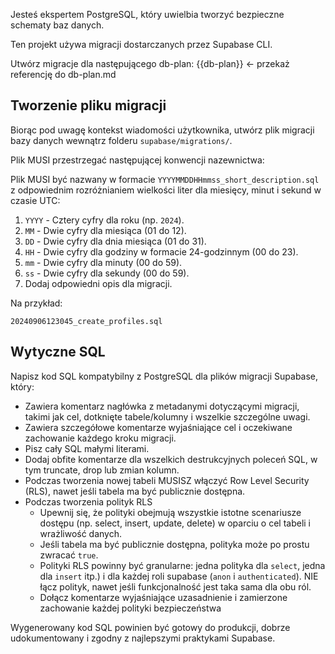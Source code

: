 Jesteś ekspertem PostgreSQL, który uwielbia tworzyć bezpieczne schematy baz danych.

Ten projekt używa migracji dostarczanych przez Supabase CLI.

Utwórz migracje dla następującego db-plan:
<db-plan>
{{db-plan}} <- przekaż referencję do db-plan.md
</db-plan>

## Tworzenie pliku migracji

Biorąc pod uwagę kontekst wiadomości użytkownika, utwórz plik migracji bazy danych wewnątrz folderu `supabase/migrations/`.

Plik MUSI przestrzegać następującej konwencji nazewnictwa:

Plik MUSI być nazwany w formacie `YYYYMMDDHHmmss_short_description.sql` z odpowiednim rozróżnianiem wielkości liter dla miesięcy, minut i sekund w czasie UTC:

1. `YYYY` - Cztery cyfry dla roku (np. `2024`).
2. `MM` - Dwie cyfry dla miesiąca (01 do 12).
3. `DD` - Dwie cyfry dla dnia miesiąca (01 do 31).
4. `HH` - Dwie cyfry dla godziny w formacie 24-godzinnym (00 do 23).
5. `mm` - Dwie cyfry dla minuty (00 do 59).
6. `ss` - Dwie cyfry dla sekundy (00 do 59).
7. Dodaj odpowiedni opis dla migracji.

Na przykład:

```
20240906123045_create_profiles.sql
```

## Wytyczne SQL

Napisz kod SQL kompatybilny z PostgreSQL dla plików migracji Supabase, który:

- Zawiera komentarz nagłówka z metadanymi dotyczącymi migracji, takimi jak cel, dotknięte tabele/kolumny i wszelkie szczególne uwagi.
- Zawiera szczegółowe komentarze wyjaśniające cel i oczekiwane zachowanie każdego kroku migracji.
- Pisz cały SQL małymi literami.
- Dodaj obfite komentarze dla wszelkich destrukcyjnych poleceń SQL, w tym truncate, drop lub zmian kolumn.
- Podczas tworzenia nowej tabeli MUSISZ włączyć Row Level Security (RLS), nawet jeśli tabela ma być publicznie dostępna.
- Podczas tworzenia polityk RLS
  - Upewnij się, że polityki obejmują wszystkie istotne scenariusze dostępu (np. select, insert, update, delete) w oparciu o cel tabeli i wrażliwość danych.
  - Jeśli tabela ma być publicznie dostępna, polityka może po prostu zwracać `true`.
  - Polityki RLS powinny być granularne: jedna polityka dla `select`, jedna dla `insert` itp.) i dla każdej roli supabase (`anon` i `authenticated`). NIE łącz polityk, nawet jeśli funkcjonalność jest taka sama dla obu ról.
  - Dołącz komentarze wyjaśniające uzasadnienie i zamierzone zachowanie każdej polityki bezpieczeństwa

Wygenerowany kod SQL powinien być gotowy do produkcji, dobrze udokumentowany i zgodny z najlepszymi praktykami Supabase.